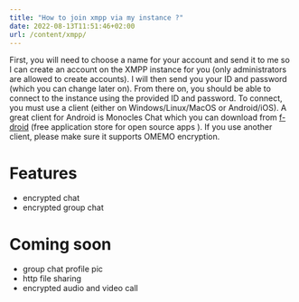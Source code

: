 ```yaml
---
title: "How to join xmpp via my instance ?"
date: 2022-08-13T11:51:46+02:00
url: /content/xmpp/
---
```

First, you will need to choose a name for your account and send it to me so I can create an account on the XMPP instance for you (only administrators are allowed to create accounts). 
I will then send you your ID and password (which you can change later on). 
From there on, you should be able to connect to the instance using the provided ID and password. 
To connect, you must use a client (either on Windows/Linux/MacOS or Android/iOS). 
A great client for Android is Monocles Chat which you can download from [f-droid](https://f-droid.org/) (free application store for open source apps ). 
If you use another client, please make sure it supports OMEMO encryption. 

# Features
- encrypted chat
- encrypted group chat

# Coming soon
- group chat profile pic
- http file sharing
- encrypted audio and video call
